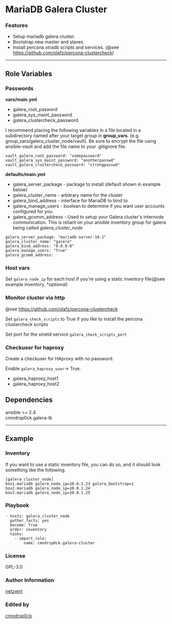 # MariaDB Galera Cluster

### Features

- Setup mariadb galera cluster.
- Bootstrap new master and slaves.
- Install percona xtradb scripts and services. (@see https://github.com/olafz/percona-clustercheck)

---

## Role Variables

### Passwords
**vars/main.yml**

* galera_root_pasword
* galera_sys_maint_password
* galera_clustercheck_password


I recommend placing the following variables in a file located in a subdirectory named after your target group in **group_vars**. (e.g. group_vars/galera_cluster_node/vault). Be sure to encrypt the file using ansible-vault and add the file name to your .gitignore file.

```ansible
vault_galera_root_password: "somepassword"
vault_galera_sys_maint_password: "anotherpasswd"
vault_galera_clustercheck_password: "strongpasswd"
```

**defaults/main.yml**

* galera_server_package - package to install (default shown in example below)
* galera_cluster_name - arbitrary name for the cluster
* galera_bind_address - interface for MariaDB to bind to
* galera_manage_users - boolean to determine if you want user accounts configured for you.
* galera_gcomm_address - Used to setup your Galera cluster's internode communication. This is reliant on your ansible inventory group for galera being called *galera_cluster_node*

```ansible
galera_server_package: "mariadb-server-10.1"
galera_cluster_name: "galera"
galera_bind_address: "0.0.0.0"
galera_manage_users: "True"
galera_gcomm_address:
```

### Host vars

Set `galera_node_ip` for each host if you're using a static inventory file(@see example inventory. \**optional*)

### Monitor cluster via http
@see https://github.com/olafz/percona-clustercheck

Set `galera_check_scripts` to True if you like to install the percona clustercheck scripts

Set port for the xinetd service `galera_check_scripts_port`

### Checkuser for haproxy

Create a checkuser for HAproxy with no password:

Enable `galera_haproxy_user`-> True.

* galera_haproxy_host1
* galera_haproxy_host2


## Dependencies

ansible >= 2.4  
cmndrsp0ck.galera-lb

---
## Example

### Inventory

If you want to use a static inventory file, you can do so, and it should look something like the following.

```
[galera_cluster_node]
box1.mariadb galera_node_ip=10.0.1.23 galera_bootstrap=1
box2.mariadb galera_node_ip=10.0.1.24
box3.mariadb galera_node_ip=10.0.1.25
```


### Playbook

```ansible
- hosts: galera_cluster_node
  gather_facts: yes
  become: True
  order: inventory
  tasks:
    - import_role:
        name: cmndrsp0ck.galera-cluster
```

### License

GPL-3.0

### Author Information

[netzwirt](https://github.com/netzwirt)

### Edited by

[cmndrsp0ck](https://github.com/cmndrsp0ck)
